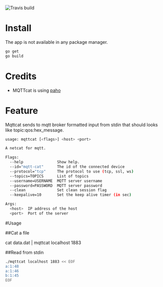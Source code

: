 ![Travis build](https://travis-ci.org/guillaumebreton/mqttcat.svg?branch=master)

# Install

The app is not available in any package manager.

~~~bash
go get
go build
~~~

# Credits

- MQTTcat is using [paho](http://www.eclipse.org/paho/clients/golang/)

# Feature

Mqttcat sends to mqtt broker formatted input from stdin
that should looks like topic:qos:hex_message.

~~~bash
usage: mqttcat [<flags>] <host> <port>

A netcat for mqtt.

Flags:
  --help               Show help.
  --id="mqtt-cat"      The id of the connected device
  --protocol="tcp"     The protocol to use (tcp, ssl, ws)
  --topics=TOPICS      List of topics
  --username=USERNAME  MQTT server username
  --password=PASSWORD  MQTT server password
  --clean              Set clean session flag
  --keepalive=10       Set the keep alive timer (in sec)

Args:
  <host>  IP address of the host
  <port>  Port of the server

~~~

#Usage

##Cat a file

cat data.dat |  mqttcat localhost 1883

##Read from stdin

~~~bash
./mqttcat localhost 1883 << EOF
a:1:48
a:1:46
b:1:45
EOF
~~~
